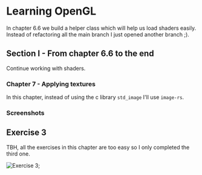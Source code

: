 # Learning OpenGL

In chapter 6.6 we build a helper class which will help us load shaders easily.
Instead of refactoring all the main branch I just opened another branch ;).

## Section I - From chapter 6.6 to the end

Continue working with shaders.

### Chapter 7 - Applying textures

In this chapter, instead of using the c library `std_image`
I'll use `image-rs`.

### Screenshots

## Exercise 3

TBH, all the exercises in this chapter are too easy so I only completed the
third one.

![Exercise 3](https://i.imgur.com/iDWttsC.png);
